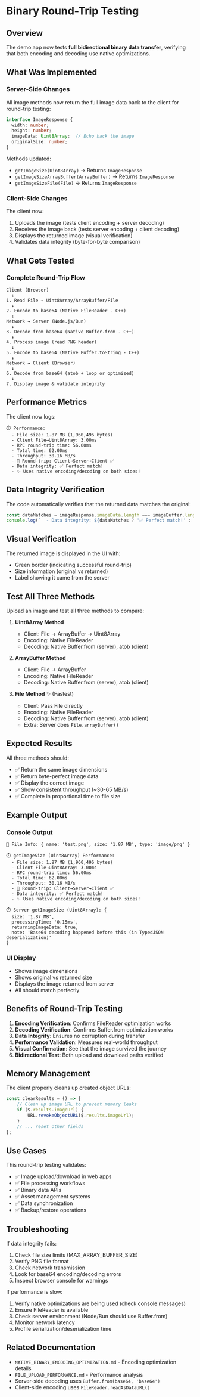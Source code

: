 # Binary Round-Trip Testing

## Overview

The demo app now tests **full bidirectional binary data transfer**, verifying that both encoding and decoding use native optimizations.

## What Was Implemented

### Server-Side Changes

All image methods now return the full image data back to the client for round-trip testing:

```typescript
interface ImageResponse {
  width: number;
  height: number;
  imageData: Uint8Array;  // Echo back the image
  originalSize: number;
}
```

Methods updated:
- `getImageSize(Uint8Array)` → Returns `ImageResponse`
- `getImageSizeArrayBuffer(ArrayBuffer)` → Returns `ImageResponse`
- `getImageSizeFile(File)` → Returns `ImageResponse`

### Client-Side Changes

The client now:
1. Uploads the image (tests client encoding + server decoding)
2. Receives the image back (tests server encoding + client decoding)
3. Displays the returned image (visual verification)
4. Validates data integrity (byte-for-byte comparison)

## What Gets Tested

### Complete Round-Trip Flow

```
Client (Browser)
  ↓
1. Read File → Uint8Array/ArrayBuffer/File
  ↓
2. Encode to base64 (Native FileReader - C++)
  ↓
Network → Server (Node.js/Bun)
  ↓
3. Decode from base64 (Native Buffer.from - C++)
  ↓
4. Process image (read PNG header)
  ↓
5. Encode to base64 (Native Buffer.toString - C++)
  ↓
Network → Client (Browser)
  ↓
6. Decode from base64 (atob + loop or optimized)
  ↓
7. Display image & validate integrity
```

## Performance Metrics

The client now logs:

```
⏱️ Performance:
  - File size: 1.87 MB (1,960,496 bytes)
  - Client File→Uint8Array: 3.00ms
  - RPC round-trip time: 56.00ms
  - Total time: 62.00ms
  - Throughput: 30.16 MB/s
  - 🔄 Round-trip: Client→Server→Client ✅
  - Data integrity: ✅ Perfect match!
  - ✨ Uses native encoding/decoding on both sides!
```

## Data Integrity Verification

The code automatically verifies that the returned data matches the original:

```typescript
const dataMatches = imageResponse.imageData.length === imageBuffer.length;
console.log(`  - Data integrity: ${dataMatches ? '✅ Perfect match!' : '❌ Mismatch!'}`);
```

## Visual Verification

The returned image is displayed in the UI with:
- Green border (indicating successful round-trip)
- Size information (original vs returned)
- Label showing it came from the server

## Test All Three Methods

Upload an image and test all three methods to compare:

1. **Uint8Array Method**
   - Client: File → ArrayBuffer → Uint8Array
   - Encoding: Native FileReader
   - Decoding: Native Buffer.from (server), atob (client)

2. **ArrayBuffer Method**
   - Client: File → ArrayBuffer
   - Encoding: Native FileReader
   - Decoding: Native Buffer.from (server), atob (client)

3. **File Method** ✨ (Fastest)
   - Client: Pass File directly
   - Encoding: Native FileReader
   - Decoding: Native Buffer.from (server), atob (client)
   - Extra: Server does `File.arrayBuffer()`

## Expected Results

All three methods should:
- ✅ Return the same image dimensions
- ✅ Return byte-perfect image data
- ✅ Display the correct image
- ✅ Show consistent throughput (~30-65 MB/s)
- ✅ Complete in proportional time to file size

## Example Output

### Console Output
```
📁 File Info: { name: 'test.png', size: '1.87 MB', type: 'image/png' }

⏱️ getImageSize (Uint8Array) Performance:
  - File size: 1.87 MB (1,960,496 bytes)
  - Client File→Uint8Array: 3.00ms
  - RPC round-trip time: 56.00ms
  - Total time: 62.00ms
  - Throughput: 30.16 MB/s
  - 🔄 Round-trip: Client→Server→Client ✅
  - Data integrity: ✅ Perfect match!
  - ✨ Uses native encoding/decoding on both sides!

⏱️ Server getImageSize (Uint8Array): {
  size: '1.87 MB',
  processingTime: '0.15ms',
  returningImageData: true,
  note: 'Base64 decoding happened before this (in TypedJSON deserialization)'
}
```

### UI Display
- Shows image dimensions
- Shows original vs returned size
- Displays the image returned from server
- All should match perfectly

## Benefits of Round-Trip Testing

1. **Encoding Verification**: Confirms FileReader optimization works
2. **Decoding Verification**: Confirms Buffer.from optimization works
3. **Data Integrity**: Ensures no corruption during transfer
4. **Performance Validation**: Measures real-world throughput
5. **Visual Confirmation**: See that the image survived the journey
6. **Bidirectional Test**: Both upload and download paths verified

## Memory Management

The client properly cleans up created object URLs:

```typescript
const clearResults = () => {
    // Clean up image URL to prevent memory leaks
    if ($.results.imageUrl) {
        URL.revokeObjectURL($.results.imageUrl);
    }
    // ... reset other fields
};
```

## Use Cases

This round-trip testing validates:
- ✅ Image upload/download in web apps
- ✅ File processing workflows
- ✅ Binary data APIs
- ✅ Asset management systems
- ✅ Data synchronization
- ✅ Backup/restore operations

## Troubleshooting

If data integrity fails:
1. Check file size limits (MAX_ARRAY_BUFFER_SIZE)
2. Verify PNG file format
3. Check network transmission
4. Look for base64 encoding/decoding errors
5. Inspect browser console for warnings

If performance is slow:
1. Verify native optimizations are being used (check console messages)
2. Ensure FileReader is available
3. Check server environment (Node/Bun should use Buffer.from)
4. Monitor network latency
5. Profile serialization/deserialization time

## Related Documentation

- `NATIVE_BINARY_ENCODING_OPTIMIZATION.md` - Encoding optimization details
- `FILE_UPLOAD_PERFORMANCE.md` - Performance analysis
- Server-side decoding uses `Buffer.from(base64, 'base64')`
- Client-side encoding uses `FileReader.readAsDataURL()`

